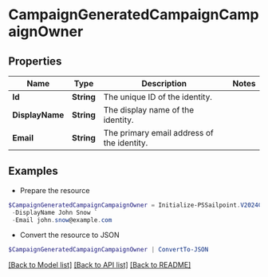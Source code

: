 # CampaignGeneratedCampaignCampaignOwner
## Properties

Name | Type | Description | Notes
------------ | ------------- | ------------- | -------------
**Id** | **String** | The unique ID of the identity. | 
**DisplayName** | **String** | The display name of the identity. | 
**Email** | **String** | The primary email address of the identity. | 

## Examples

- Prepare the resource
```powershell
$CampaignGeneratedCampaignCampaignOwner = Initialize-PSSailpoint.V2024CampaignGeneratedCampaignCampaignOwner  -Id 37f080867702c1910177031320c40n27 `
 -DisplayName John Snow `
 -Email john.snow@example.com
```

- Convert the resource to JSON
```powershell
$CampaignGeneratedCampaignCampaignOwner | ConvertTo-JSON
```

[[Back to Model list]](../README.md#documentation-for-models) [[Back to API list]](../README.md#documentation-for-api-endpoints) [[Back to README]](../README.md)

